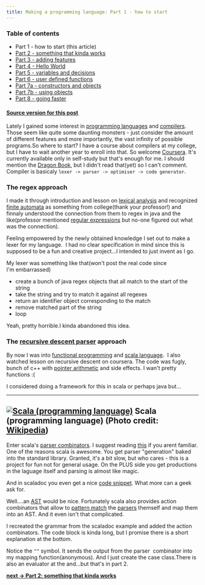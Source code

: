 ```yaml
---
title: Making a programming language: Part 1 - how to start
---
```


### Table of contents

-   Part 1 - how to start (this article)
-   [Part 2 - something that kinda
    works](/posts/2012-08-30-creating-a-language-2.html)
-   [Part 3 - adding
    features](/posts/2012-08-31-creating-a-language3.html)
-   [Part 4 - Hello World](/posts/2012-09-01-creating-a-language4.html)
-   [Part 5 - variables and
    decisions](/posts/2012-09-02-creating-a-language-5.html)
-   [Part 6 - user defined
    functions](/posts/2012-09-25-creating-a-language-6.html)
-   [Part 7a - constructors and
    objects](/posts/2012-09-27-creating-a-language-7a.html)
-   [Part 7b - using
    objects](/posts/2012-10-08-creating-a-language-7b.html)
-   [Part 8 - going
    faster](/posts/2012-09-29-creating-a-language-8.html)

#### [Source version for this post](https://github.com/edofic/scrat-lang/tree/blogpost1and2)

Lately I gained some interest in [programming
languages](http://en.wikipedia.org/wiki/Programming_language "Programming language")
and [compilers](http://en.wikipedia.org/wiki/Compiler "Compiler"). Those
seem like quite some daunting monsters - just consider the amount of
different features and more importantly, the vast infinity of possible
programs.So where to start? I have a course about compilers at my
college, but I have to wait another year to enroll into that. So welcome
[Coursera](https://www.coursera.org/course/compilers). It's currently
available only in self-study but that's enough for me. I should mention
the [Dragon
Book](http://www.amazon.com/Compilers-Principles-Techniques-Alfred-Aho/dp/0201100886%3FSubscriptionId%3D0G81C5DAZ03ZR9WH9X82%26tag%3Dzem-20%26linkCode%3Dxm2%26camp%3D2025%26creative%3D165953%26creativeASIN%3D0201100886 "Compilers: Principles, Techniques, and Tools"),
but I didn't read that(yet) so I can't comment. Compiler is basicaly
`lexer -> parser -> optimiser -> code generator`.

### The regex approach

I made it through introduction and lesson on [lexical
analysis](http://en.wikipedia.org/wiki/Lexical_analysis "Lexical analysis")
and recognized [finite
automata](http://en.wikipedia.org/wiki/Finite-state_machine "Finite-state machine")
as something from college(thank your professor!) and finnaly understood
the connection from them to regex in java and the like(professor
mentioned [regular
expressions](http://en.wikipedia.org/wiki/Regular_expression "Regular expression")
but no-one figured out what was the connection). 

Feeling empowered by the newly obtained knowledge I set out to make a
lexer for my language.  I had no clear specification in mind since this
is supposed to be a fun and creative project...I intended to just invent
as I go.

My lexer was something like that(won't post the real code since
I'm embarrassed)
-   create a bunch of java regex objects that all match to the start of the string
-   take the string and try to match it against all regexes
-   return an identifier object corresponding to the match
-   remove matched part of the string
-   loop

Yeah, pretty horrible.I kinda abandoned this idea.

### The [recursive descent parser](http://en.wikipedia.org/wiki/Recursive_descent_parser "Recursive descent parser") approach

By now I was into [functional
programming](http://en.wikipedia.org/wiki/Functional_programming "Functional programming")
and [scala
language](http://www.scala-lang.org/ "Scala (programming language)").  I
also watched lesson on recursive descent on coursera. The code was
fugly, bunch of c++ with
[pointer arithmetic](http://en.wikipedia.org/wiki/Pointer_%28computing%29 "Pointer (computing)") and
side effects. I wan't pretty functions :(

I considered doing a framework for this in scala or perhaps java but...

  ----------------------------
  [![Scala (programming language)](http://upload.wikimedia.org/wikipedia/en/thumb/8/85/Scala_logo.png/300px-Scala_logo.png)](http://en.wikipedia.org/wiki/File%3AScala_logo.png)
  Scala (programming language) (Photo credit: [Wikipedia](http://en.wikipedia.org/wiki/File%3AScala_logo.png))
  ----------------------------

Enter scala's [parser
combinators](http://en.wikipedia.org/wiki/Parser_combinator "Parser combinator").
I suggest reading
[this](http://www.codecommit.com/blog/scala/the-magic-behind-parser-combinators)
if you arent familiar. One of the reasons scala is awesome. You get
parser "generation" baked into the standard library. Granted, it's a bit
slow, but who cares - this is a project for fun not for general usage.
On the PLUS side you get productions in the laguage itself and parsing
is almost like magic.

And in scaladoc you even get a nice [code
snippet](http://www.scala-lang.org/api/current/index.html#scala.util.parsing.combinator.RegexParsers).
What more can a geek ask for.

Well....an
[AST](http://en.wikipedia.org/wiki/Abstract_syntax_tree "Abstract syntax tree")
would be nice. Fortunately scala also provides action combinators that
allow to [pattern
match](http://en.wikipedia.org/wiki/Pattern_matching "Pattern matching")
the [parsers](http://en.wikipedia.org/wiki/Parsing "Parsing") themself
and map them into an AST. And it even isn't that complicated. 

I recreated the grammar from the scaladoc example and added the action
combinators. The code block is kinda long, but I promise there is a
short explanation at the bottom.

Notice the `^^` symbol. It sends the output from the parser  combinator
into my mapping function(anonymous). And I just create the case
class.There is also an evaluator at the and...but that's in part 2.

**[next -\> Part 2: something that kinda works](/posts/2012-08-30-creating-a-language-2.html)**
